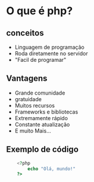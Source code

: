 # O que é php?
## conceitos
- Linguagem de programação
- Roda diretamente no servidor
- "Facil de programar"
## Vantagens
- Grande comunidade
- gratuidade
- Muitos recursos
- Frameworks e bibliotecas
- Extremamente rápido
- Constante atualização
- E muito Mais...
## Exemplo de código
```php
    <?php 
        echo "Olá, mundo!"
    ?>
```
